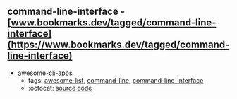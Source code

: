 command-line-interface - [www.bookmarks.dev/tagged/command-line-interface](https://www.bookmarks.dev/tagged/command-line-interface)
---
* [awesome-cli-apps](https://github.com/agarrharr/awesome-cli-apps#readme)
    * tags: [awesome-list](../tagged/awesome-list.md), [command-line](../tagged/command-line.md), [command-line-interface](../tagged/command-line-interface.md)
    * :octocat: [source code](https://github.com/agarrharr/awesome-cli-apps#readme)

